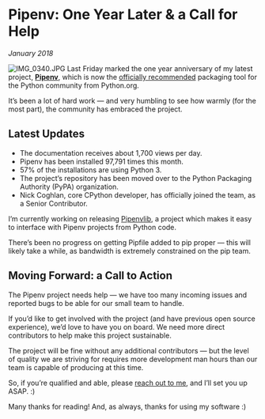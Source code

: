 # Pipenv: One Year Later & a Call for Help
*January 2018*





  ![IMG_0340.JPG](http://images.squarespace-cdn.com/content/v1/665498111876725f7613f1e6/1719666519911-3D1JAT0I745BLJOOV2D3/dc4d1-b0c31-img_0340.jpg)   Last Friday marked the one year anniversary of my latest project, [**Pipenv**](https://docs.pipenv.org/), which is now the [officially recommended](https://packaging.python.org/tutorials/managing-dependencies/) packaging tool for the Python community from Python.org.


 It’s been a lot of hard work — and very humbling to see how warmly (for the most part), the community has embraced the project.

 ## Latest Updates

* The documentation receives about 1,700 views per day.
* Pipenv has been installed 97,791 times this month.
* 57% of the installations are using Python 3\.
* The project’s repository has been moved over to the Python Packaging Authority (PyPA) organization.
* Nick Coghlan, core CPython developer, has officially joined the team, as a Senior Contributor.

 I’m currently working on releasing [Pipenvlib](https://github.com/kennethreitz/pipenvlib), a project which makes it easy to interface with Pipenv projects from Python code.

 There’s been no progress on getting Pipfile added to pip proper — this will likely take a while, as bandwidth is extremely constrained on the pip team.

 ## Moving Forward: a Call to Action

 The Pipenv project needs help — we have too many incoming issues and reported bugs to be able for our small team to handle.

 If you’d like to get involved with the project (and have previous open source experience), we’d love to have you on board. We need more direct contributors to help make this project sustainable.

 The project will be fine without any additional contributors — but the level of quality we are striving for requires more development man hours than our team is capable of producing at this time.

 So, if you’re qualified and able, please [reach out to me](http://mailto:e@kennethreitz.org), and I’ll set you up ASAP. :)

 Many thanks for reading! And, as always, thanks for using my software :)
